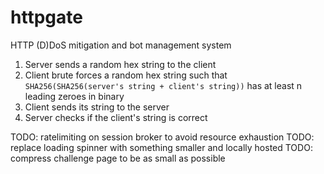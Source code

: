 # httpgate

HTTP (D)DoS mitigation and bot management system

1. Server sends a random hex string to the client
2. Client brute forces a random hex string such that `SHA256(SHA256(server's string + client's string))` has at least n leading zeroes in binary
3. Client sends its string to the server
4. Server checks if the client's string is correct

TODO: ratelimiting on session broker to avoid resource exhaustion
TODO: replace loading spinner with something smaller and locally hosted
TODO: compress challenge page to be as small as possible
